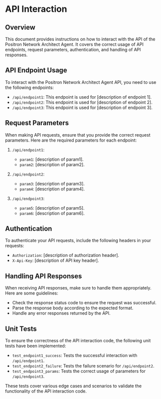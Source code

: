 # API Interaction

## Overview

This document provides instructions on how to interact with the API of the Positron Network Architect Agent. It covers the correct usage of API endpoints, request parameters, authentication, and handling of API responses.

## API Endpoint Usage

To interact with the Positron Network Architect Agent API, you need to use the following endpoints:

- `/api/endpoint1`: This endpoint is used for [description of endpoint 1].
- `/api/endpoint2`: This endpoint is used for [description of endpoint 2].
- `/api/endpoint3`: This endpoint is used for [description of endpoint 3].

## Request Parameters

When making API requests, ensure that you provide the correct request parameters. Here are the required parameters for each endpoint:

1. `/api/endpoint1`:
   - `param1`: [description of param1].
   - `param2`: [description of param2].

2. `/api/endpoint2`:
   - `param3`: [description of param3].
   - `param4`: [description of param4].

3. `/api/endpoint3`:
   - `param5`: [description of param5].
   - `param6`: [description of param6].

## Authentication

To authenticate your API requests, include the following headers in your requests:

- `Authorization`: [description of authorization header].
- `X-Api-Key`: [description of API key header].

## Handling API Responses

When receiving API responses, make sure to handle them appropriately. Here are some guidelines:

- Check the response status code to ensure the request was successful.
- Parse the response body according to the expected format.
- Handle any error responses returned by the API.

## Unit Tests

To ensure the correctness of the API interaction code, the following unit tests have been implemented:

- `test_endpoint1_success`: Tests the successful interaction with `/api/endpoint1`.
- `test_endpoint2_failure`: Tests the failure scenario for `/api/endpoint2`.
- `test_endpoint3_params`: Tests the correct usage of parameters for `/api/endpoint3`.

These tests cover various edge cases and scenarios to validate the functionality of the API interaction code.
